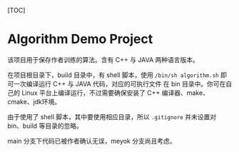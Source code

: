 
[TOC]

# Algorithm Demo Project

该项目用于保存作者训练的算法。含有 C++ 与 JAVA 两种语言版本。

在项目根目录下，build 目录中，有 shell 脚本，使用 `/bin/sh algorithm.sh` 即可一次编译运行 C++ 与 JAVA 代码，对应的可执行文件
在 bin 目录中。你可在自己的 Linux 平台上编译运行，不过需要确保安装了 C++ 编译器、make、cmake、jdk环境。

由于使用了 shell 脚本，其中要使用相应目录，所以 `.gitignore` 并未设置对 bin、build 等目录的忽略。

main 分支下代码已被作者确认无误，meyok 分支尚且考虑。
